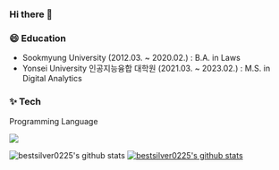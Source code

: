### Hi there 👋

### 😄 Education
- Sookmyung University (2012.03. ~ 2020.02.) : B.A. in Laws
- Yonsei University 인공지능융합 대학원 (2021.03. ~ 2023.02.) : M.S. in Digital Analytics


### ✨ Tech
Programming Language

<img src="https://img.shields.io/badge/Python-3766AB?style=flat-square&logo=Python&logoColor=white"/></a>

![bestsilver0225's github stats](https://github-readme-stats.vercel.app/api?username=bestsilver0225&show_icons=true)
[![bestsilver0225's github stats](https://github-readme-stats.vercel.app/api/top-langs/?username=bestsilver0225&show_icons=true&hide_border=true&title_color=004386&icon_color=004386&layout=compact)](https://github.com/bestsilver0225)

